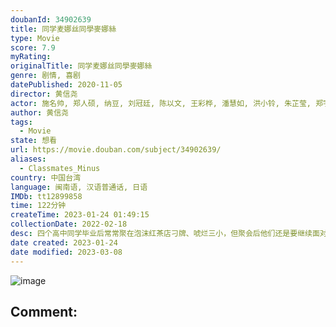 ```yaml
---
doubanId: 34902639
title: 同学麦娜丝同學麥娜絲
type: Movie
score: 7.9
myRating: 
originalTitle: 同学麦娜丝同學麥娜絲
genre: 剧情, 喜剧
datePublished: 2020-11-05
director: 黄信尧
actor: 施名帅, 郑人硕, 纳豆, 刘冠廷, 陈以文, 王彩桦, 潘慧如, 洪小铃, 朱芷莹, 郑宇彤, 汤志伟, 蓝苇华, 林义雄, 加藤鹰, 陈俊成, 黄信尧, 庄益增, 安乙荞, 金美满, 萧鸿文
author: 黄信尧
tags:
  - Movie
state: 想看
url: https://movie.douban.com/subject/34902639/
aliases:
  - Classmates_Minus
country: 中国台湾
language: 闽南语, 汉语普通话, 日语
IMDb: tt12899858
time: 122分钟
createTime: 2023-01-24 01:49:15
collectionDate: 2022-02-18
desc: 四个高中同学毕业后常常聚在泡沫红茶店刁牌、唬烂三小，但聚会后他们还是要继续面对生活的艰难：电风（郑人硕饰）是保险业务员，领着微薄薪水省吃俭用买了新房，因为女友怀孕将步入婚姻的人生阶段；从事纸扎屋行业又...
date created: 2023-01-24
date modified: 2023-03-08
---
```


![image](p2623673142.jpg)

Comment:
---
